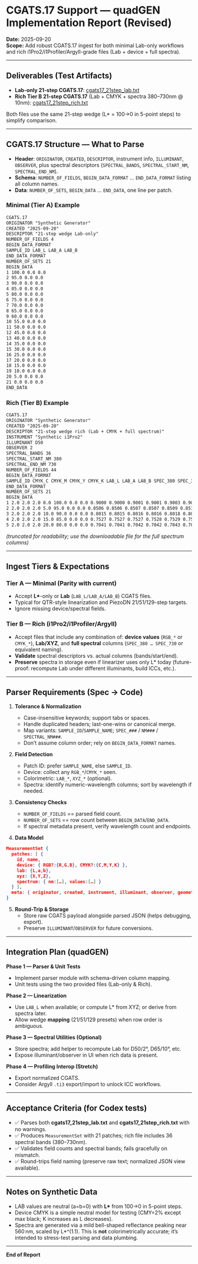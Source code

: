 
# CGATS.17 Support — quadGEN Implementation Report (Revised)

**Date:** 2025-09-20  
**Scope:** Add robust CGATS.17 ingest for both minimal Lab-only workflows and rich i1Pro2/i1Profiler/Argyll-grade files (Lab + device + full spectra).

---

## Deliverables (Test Artifacts)
- **Lab-only 21-step CGATS.17**: [cgats17_21step_lab.txt](sandbox:/mnt/data/cgats17_21step_lab.txt)  
- **Rich Tier B 21-step CGATS.17** (Lab + CMYK + spectra 380–730nm @ 10nm): [cgats17_21step_rich.txt](sandbox:/mnt/data/cgats17_21step_rich.txt)

Both files use the same 21-step wedge (L* = 100→0 in 5-point steps) to simplify comparison.

---

## CGATS.17 Structure — What to Parse
- **Header**: `ORIGINATOR`, `CREATED`, `DESCRIPTOR`, instrument info, `ILLUMINANT`, `OBSERVER`, plus spectral descriptors (`SPECTRAL_BANDS`, `SPECTRAL_START_NM`, `SPECTRAL_END_NM`).
- **Schema**: `NUMBER_OF_FIELDS`, `BEGIN_DATA_FORMAT` … `END_DATA_FORMAT` listing all column names.
- **Data**: `NUMBER_OF_SETS`, `BEGIN_DATA` … `END_DATA`, one line per patch.

### Minimal (Tier A) Example
```txt
CGATS.17
ORIGINATOR "Synthetic Generator"
CREATED "2025-09-20"
DESCRIPTOR "21-step wedge Lab-only"
NUMBER_OF_FIELDS 4
BEGIN_DATA_FORMAT
SAMPLE_ID LAB_L LAB_A LAB_B
END_DATA_FORMAT
NUMBER_OF_SETS 21
BEGIN_DATA
1 100.0 0.0 0.0
2 95.0 0.0 0.0
3 90.0 0.0 0.0
4 85.0 0.0 0.0
5 80.0 0.0 0.0
6 75.0 0.0 0.0
7 70.0 0.0 0.0
8 65.0 0.0 0.0
9 60.0 0.0 0.0
10 55.0 0.0 0.0
11 50.0 0.0 0.0
12 45.0 0.0 0.0
13 40.0 0.0 0.0
14 35.0 0.0 0.0
15 30.0 0.0 0.0
16 25.0 0.0 0.0
17 20.0 0.0 0.0
18 15.0 0.0 0.0
19 10.0 0.0 0.0
20 5.0 0.0 0.0
21 0.0 0.0 0.0
END_DATA

```

### Rich (Tier B) Example
```txt
CGATS.17
ORIGINATOR "Synthetic Generator"
CREATED "2025-09-20"
DESCRIPTOR "21-step wedge rich (Lab + CMYK + full spectrum)"
INSTRUMENT "Synthetic i1Pro2"
ILLUMINANT D50
OBSERVER 2
SPECTRAL_BANDS 36
SPECTRAL_START_NM 380
SPECTRAL_END_NM 730
NUMBER_OF_FIELDS 44
BEGIN_DATA_FORMAT
SAMPLE_ID CMYK_C CMYK_M CMYK_Y CMYK_K LAB_L LAB_A LAB_B SPEC_380 SPEC_390 SPEC_400 SPEC_410 SPEC_420 SPEC_430 SPEC_440 SPEC_450 SPEC_460 SPEC_470 SPEC_480 SPEC_490 SPEC_500 SPEC_510 SPEC_520 SPEC_530 SPEC_540 SPEC_550 SPEC_560 SPEC_570 SPEC_580 SPEC_590 SPEC_600 SPEC_610 SPEC_620 SPEC_630 SPEC_640 SPEC_650 SPEC_660 SPEC_670 SPEC_680 SPEC_690 SPEC_700 SPEC_710 SPEC_720 SPEC_730
END_DATA_FORMAT
NUMBER_OF_SETS 21
BEGIN_DATA
1 2.0 2.0 2.0 0.0 100.0 0.0 0.0 0.9000 0.9000 0.9001 0.9001 0.9003 0.9006 0.9012 0.9022 0.9039 0.9065 0.9102 0.9151 0.9212 0.9282 0.9353 0.9419 0.9469 0.9496 0.9496 0.9469 0.9419 0.9353 0.9282 0.9212 0.9151 0.9102 0.9065 0.9039 0.9022 0.9012 0.9006 0.9003 0.9001 0.9001 0.9000 0.9000
2 2.0 2.0 2.0 5.0 95.0 0.0 0.0 0.8506 0.8506 0.8507 0.8507 0.8509 0.8512 0.8517 0.8527 0.8543 0.8567 0.8602 0.8649 0.8707 0.8772 0.8840 0.8902 0.8950 0.8975 0.8975 0.8950 0.8902 0.8840 0.8772 0.8707 0.8649 0.8602 0.8567 0.8543 0.8527 0.8517 0.8512 0.8509 0.8507 0.8507 0.8506 0.8506
3 2.0 2.0 2.0 10.0 90.0 0.0 0.0 0.8015 0.8015 0.8016 0.8016 0.8018 0.8020 0.8026 0.8035 0.8050 0.8073 0.8106 0.8150 0.8204 0.8266 0.8330 0.8388 0.8433 0.8457 0.8457 0.8433 0.8388 0.8330 0.8266 0.8204 0.8150 0.8106 0.8073 0.8050 0.8035 0.8026 0.8020 0.8018 0.8016 0.8016 0.8015 0.8015
4 2.0 2.0 2.0 15.0 85.0 0.0 0.0 0.7527 0.7527 0.7527 0.7528 0.7529 0.7532 0.7537 0.7545 0.7559 0.7581 0.7612 0.7653 0.7704 0.7762 0.7822 0.7877 0.7919 0.7942 0.7942 0.7919 0.7877 0.7822 0.7762 0.7704 0.7653 0.7612 0.7581 0.7559 0.7545 0.7537 0.7532 0.7529 0.7528 0.7527 0.7527 0.7527
5 2.0 2.0 2.0 20.0 80.0 0.0 0.0 0.7041 0.7041 0.7042 0.7042 0.7043 0.7046 0.7050 0.7058 0.7071 0.7092 0.7121 0.7159 0.7207 0.7261 0.7318 0.7369 0.7408 0.7430 0.74…
```
*(truncated for readability; use the downloadable file for the full spectrum columns)*

---

## Ingest Tiers & Expectations

### Tier A — Minimal (Parity with current)
- Accept **L\***-only or **Lab** (`LAB_L/LAB_A/LAB_B`) CGATS files.
- Typical for QTR-style linearization and PiezoDN 21/51/129-step targets.
- Ignore missing device/spectral fields.

### Tier B — Rich (i1Pro2/i1Profiler/Argyll)
- Accept files that include any combination of: **device values** (`RGB_*` or `CMYK_*`), **Lab/XYZ**, and **full spectral** columns (`SPEC_380 … SPEC_730` or equivalent naming).
- **Validate** spectral descriptors vs. actual columns (bands/start/end).
- **Preserve** spectra in storage even if linearizer uses only L* today (future-proof: recompute Lab under different illuminants, build ICCs, etc.).

---

## Parser Requirements (Spec → Code)

1. **Tolerance & Normalization**
   - Case-insensitive keywords; support tabs or spaces.
   - Handle duplicated headers; last-one-wins or canonical merge.
   - Map variants: `SAMPLE_ID`/`SAMPLE_NAME`; `SPEC_###` / `NM###` / `SPECTRAL_NM###`.
   - Don’t assume column order; rely on `BEGIN_DATA_FORMAT` names.

2. **Field Detection**
   - Patch ID: prefer `SAMPLE_NAME`, else `SAMPLE_ID`.
   - Device: collect any `RGB_*`/`CMYK_*` seen.
   - Colorimetric: `LAB_*`, `XYZ_*` (optional).
   - Spectra: identify numeric-wavelength columns; sort by wavelength if needed.

3. **Consistency Checks**
   - `NUMBER_OF_FIELDS` == parsed field count.
   - `NUMBER_OF_SETS` == row count between `BEGIN_DATA`/`END_DATA`.
   - If spectral metadata present, verify wavelength count and endpoints.

4. **Data Model**
```json
MeasurementSet {
  patches: [ {
    id, name,
    device: { RGB?:{R,G,B}, CMYK?:{C,M,Y,K} },
    lab: {L,a,b},
    xyz: {X,Y,Z},
    spectrum: { nm:[…], values:[…] }
  } ],
  meta: { originator, created, instrument, illuminant, observer, geometry?, aperture?, backing? }
}
```

5. **Round-Trip & Storage**
   - Store raw CGATS payload alongside parsed JSON (helps debugging, export).
   - Preserve `ILLUMINANT`/`OBSERVER` for future conversions.

---

## Integration Plan (quadGEN)

**Phase 1 — Parser & Unit Tests**
- Implement parser module with schema-driven column mapping.
- Unit tests using the two provided files (Lab-only & Rich).

**Phase 2 — Linearization**
- Use `LAB_L` when available; or compute L* from XYZ; or derive from spectra later.
- Allow wedge **mapping** (21/51/129 presets) when row order is ambiguous.

**Phase 3 — Spectral Utilities (Optional)**
- Store spectra; add helper to recompute Lab for D50/2°, D65/10°, etc.
- Expose illuminant/observer in UI when rich data is present.

**Phase 4 — Profiling Interop (Stretch)**
- Export normalized CGATS.
- Consider Argyll `.ti3` export/import to unlock ICC workflows.

---

## Acceptance Criteria (for Codex tests)

- ✅ Parses both **cgats17_21step_lab.txt** and **cgats17_21step_rich.txt** with no warnings.
- ✅ Produces `MeasurementSet` with 21 patches; rich file includes 36 spectral bands (380–730nm).
- ✅ Validates field counts and spectral bands; fails gracefully on mismatch.
- ✅ Round-trips field naming (preserve raw text; normalized JSON view available).

---

## Notes on Synthetic Data
- LAB values are neutral (a=b=0) with **L\*** from 100→0 in 5-point steps.
- Device CMYK is a simple neutral model for testing (CMY=2% except max black; K increases as L decreases).
- Spectra are generated via a mild bell-shaped reflectance peaking near 560 nm, scaled by L\*^(1.1). This is **not** colorimetrically accurate; it’s intended to stress-test parsing and data plumbing.

---

**End of Report**
